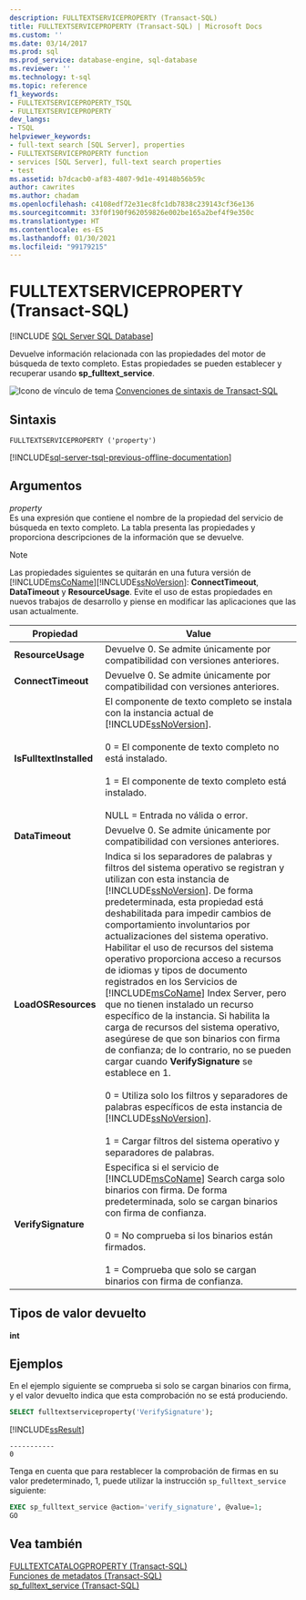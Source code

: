 ```yaml
---
description: FULLTEXTSERVICEPROPERTY (Transact-SQL)
title: FULLTEXTSERVICEPROPERTY (Transact-SQL) | Microsoft Docs
ms.custom: ''
ms.date: 03/14/2017
ms.prod: sql
ms.prod_service: database-engine, sql-database
ms.reviewer: ''
ms.technology: t-sql
ms.topic: reference
f1_keywords:
- FULLTEXTSERVICEPROPERTY_TSQL
- FULLTEXTSERVICEPROPERTY
dev_langs:
- TSQL
helpviewer_keywords:
- full-text search [SQL Server], properties
- FULLTEXTSERVICEPROPERTY function
- services [SQL Server], full-text search properties
- test
ms.assetid: b7dcacb0-af83-4807-9d1e-49148b56b59c
author: cawrites
ms.author: chadam
ms.openlocfilehash: c4108edf72e31ec8fc1db7838c239143cf36e136
ms.sourcegitcommit: 33f0f190f962059826e002be165a2bef4f9e350c
ms.translationtype: HT
ms.contentlocale: es-ES
ms.lasthandoff: 01/30/2021
ms.locfileid: "99179215"
---
```

# <a name="fulltextserviceproperty-transact-sql"></a>FULLTEXTSERVICEPROPERTY (Transact-SQL)
[!INCLUDE [SQL Server SQL Database](../../includes/applies-to-version/sql-asdb.md)]

  Devuelve información relacionada con las propiedades del motor de búsqueda de texto completo. Estas propiedades se pueden establecer y recuperar usando **sp_fulltext_service**.  
  
 ![Icono de vínculo de tema](../../database-engine/configure-windows/media/topic-link.gif "Icono de vínculo de tema") [Convenciones de sintaxis de Transact-SQL](../../t-sql/language-elements/transact-sql-syntax-conventions-transact-sql.md)  
  
## <a name="syntax"></a>Sintaxis  
  
```syntaxsql
FULLTEXTSERVICEPROPERTY ('property')  
```  
  
[!INCLUDE[sql-server-tsql-previous-offline-documentation](../../includes/sql-server-tsql-previous-offline-documentation.md)]

## <a name="arguments"></a>Argumentos
 *property*  
 Es una expresión que contiene el nombre de la propiedad del servicio de búsqueda en texto completo. La tabla presenta las propiedades y proporciona descripciones de la información que se devuelve.  
  
> [!NOTE]
>  Las propiedades siguientes se quitarán en una futura versión de [!INCLUDE[msCoName](../../includes/msconame-md.md)][!INCLUDE[ssNoVersion](../../includes/ssnoversion-md.md)]: **ConnectTimeout**, **DataTimeout** y **ResourceUsage**. Evite el uso de estas propiedades en nuevos trabajos de desarrollo y piense en modificar las aplicaciones que las usan actualmente.  
  
|Propiedad|Value|  
|--------------|-----------|  
|**ResourceUsage**|Devuelve 0. Se admite únicamente por compatibilidad con versiones anteriores.|  
|**ConnectTimeout**|Devuelve 0. Se admite únicamente por compatibilidad con versiones anteriores.|  
|**IsFulltextInstalled**|El componente de texto completo se instala con la instancia actual de [!INCLUDE[ssNoVersion](../../includes/ssnoversion-md.md)].<br /><br /> 0 = El componente de texto completo no está instalado.<br /><br /> 1 = El componente de texto completo está instalado.<br /><br /> NULL = Entrada no válida o error.|  
|**DataTimeout**|Devuelve 0. Se admite únicamente por compatibilidad con versiones anteriores.|  
|**LoadOSResources**|Indica si los separadores de palabras y filtros del sistema operativo se registran y utilizan con esta instancia de [!INCLUDE[ssNoVersion](../../includes/ssnoversion-md.md)]. De forma predeterminada, esta propiedad está deshabilitada para impedir cambios de comportamiento involuntarios por actualizaciones del sistema operativo. Habilitar el uso de recursos del sistema operativo proporciona acceso a recursos de idiomas y tipos de documento registrados en los Servicios de [!INCLUDE[msCoName](../../includes/msconame-md.md)] Index Server, pero que no tienen instalado un recurso específico de la instancia. Si habilita la carga de recursos del sistema operativo, asegúrese de que son binarios con firma de confianza; de lo contrario, no se pueden cargar cuando **VerifySignature** se establece en 1.<br /><br /> 0 = Utiliza solo los filtros y separadores de palabras específicos de esta instancia de [!INCLUDE[ssNoVersion](../../includes/ssnoversion-md.md)].<br /><br /> 1 = Cargar filtros del sistema operativo y separadores de palabras.|  
|**VerifySignature**|Especifica si el servicio de [!INCLUDE[msCoName](../../includes/msconame-md.md)] Search carga solo binarios con firma. De forma predeterminada, solo se cargan binarios con firma de confianza.<br /><br /> 0 = No comprueba si los binarios están firmados.<br /><br /> 1 = Comprueba que solo se cargan binarios con firma de confianza.|  
  
## <a name="return-types"></a>Tipos de valor devuelto  
 **int**  
  
## <a name="examples"></a>Ejemplos  
 En el ejemplo siguiente se comprueba si solo se cargan binarios con firma, y el valor devuelto indica que esta comprobación no se está produciendo.  
  
```sql  
SELECT fulltextserviceproperty('VerifySignature');  
```  
  
 [!INCLUDE[ssResult](../../includes/ssresult-md.md)]  
  
```  
-----------   
0  
```  
  
 Tenga en cuenta que para restablecer la comprobación de firmas en su valor predeterminado, 1, puede utilizar la instrucción `sp_fulltext_service` siguiente:  
  
```sql  
EXEC sp_fulltext_service @action='verify_signature', @value=1;  
GO  
```  
  
## <a name="see-also"></a>Vea también  
 [FULLTEXTCATALOGPROPERTY &#40;Transact-SQL&#41;](../../t-sql/functions/fulltextcatalogproperty-transact-sql.md)   
 [Funciones de metadatos &#40;Transact-SQL&#41;](../../t-sql/functions/metadata-functions-transact-sql.md)   
 [sp_fulltext_service &#40;Transact-SQL&#41;](../../relational-databases/system-stored-procedures/sp-fulltext-service-transact-sql.md)  
  
  
